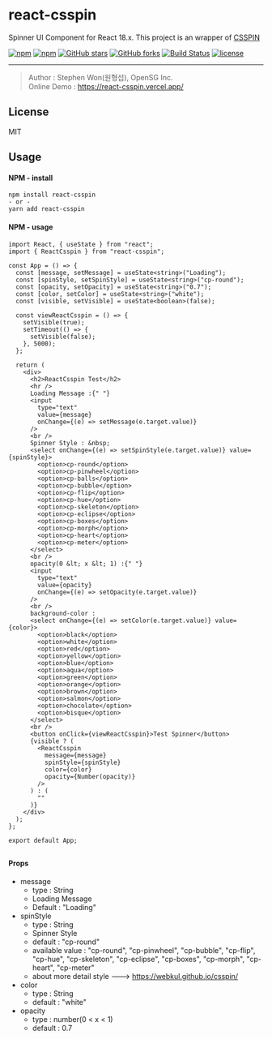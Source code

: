 # react-csspin
Spinner UI Component for React 18.x.
This project is an wrapper of [CSSPIN](https://www.npmjs.com/package/csspin)

[![npm](https://img.shields.io/npm/v/react-csspin.svg )](https://www.npmjs.com/package/react-csspin)
[![npm](https://img.shields.io/npm/dm/react-csspin.svg)](https://www.npmjs.com/package/react-csspin)
[![GitHub stars](https://img.shields.io/github/stars/stepanowon/react-csspin.svg?style=social&label=Stars&style=for-the-badge)](https://github.com/stepanowon/react-csspin/stargazers)
[![GitHub forks](https://img.shields.io/github/forks/stepanowon/react-csspin.svg?style=social&label=Fork&style=for-the-badge)](https://github.com/stepanowon/react-csspin/network)
[![Build Status](https://travis-ci.org/stepanowon/react-csspin.svg?branch=master)](https://travis-ci.org/stepanowon/react-csspin)
[![license](https://img.shields.io/github/license/mashape/apistatus.svg)]()

------------

> Author : Stephen Won(원형섭), OpenSG Inc.        
> Online Demo : https://react-csspin.vercel.app/

## License
MIT 
## Usage  


#### NPM - install
~~~
npm install react-csspin
- or -
yarn add react-csspin
~~~

#### NPM - usage
~~~
import React, { useState } from "react";
import { ReactCsspin } from "react-csspin";

const App = () => {
  const [message, setMessage] = useState<string>("Loading");
  const [spinStyle, setSpinStyle] = useState<string>("cp-round");
  const [opacity, setOpacity] = useState<string>("0.7");
  const [color, setColor] = useState<string>("white");
  const [visible, setVisible] = useState<boolean>(false);

  const viewReactCsspin = () => {
    setVisible(true);
    setTimeout(() => {
      setVisible(false);
    }, 5000);
  };

  return (
    <div>
      <h2>ReactCsspin Test</h2>
      <hr />
      Loading Message :{" "}
      <input
        type="text"
        value={message}
        onChange={(e) => setMessage(e.target.value)}
      />
      <br />
      Spinner Style : &nbsp;
      <select onChange={(e) => setSpinStyle(e.target.value)} value={spinStyle}>
        <option>cp-round</option>
        <option>cp-pinwheel</option>
        <option>cp-balls</option>
        <option>cp-bubble</option>
        <option>cp-flip</option>
        <option>cp-hue</option>
        <option>cp-skeleton</option>
        <option>cp-eclipse</option>
        <option>cp-boxes</option>
        <option>cp-morph</option>
        <option>cp-heart</option>
        <option>cp-meter</option>
      </select>
      <br />
      opacity(0 &lt; x &lt; 1) :{" "}
      <input
        type="text"
        value={opacity}
        onChange={(e) => setOpacity(e.target.value)}
      />
      <br />
      background-color :
      <select onChange={(e) => setColor(e.target.value)} value={color}>
        <option>black</option>
        <option>white</option>
        <option>red</option>
        <option>yellow</option>
        <option>blue</option>
        <option>aqua</option>
        <option>green</option>
        <option>orange</option>
        <option>brown</option>
        <option>salmon</option>
        <option>chocolate</option>
        <option>bisque</option>
      </select>
      <br />
      <button onClick={viewReactCsspin}>Test Spinner</button>
      {visible ? (
        <ReactCsspin
          message={message}
          spinStyle={spinStyle}
          color={color}
          opacity={Number(opacity)}
        />
      ) : (
        ""
      )}
    </div>
  );
};

export default App;
~~~
##
#### Props
   * message
      - type : String
      - Loading Message
      - Default : "Loading" 
   * spinStyle 
     - type : String
     - Spinner Style
     - default : "cp-round"
     - available value : "cp-round", "cp-pinwheel", "cp-bubble", "cp-flip", "cp-hue", "cp-skeleton", "cp-eclipse", "cp-boxes", "cp-morph", "cp-heart", "cp-meter"
     - about more detail style ---> https://webkul.github.io/csspin/
   * color
     - type : String
     - default : "white"
   * opacity
     - type : number(0 < x < 1)
     - default : 0.7